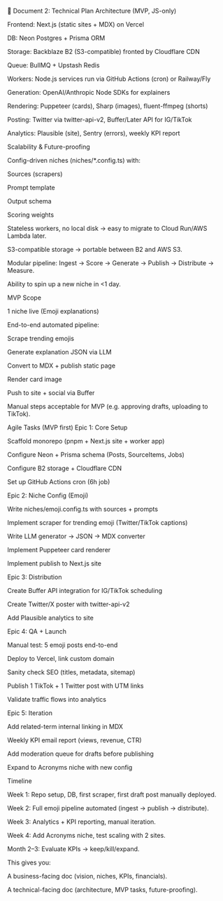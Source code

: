 📄 Document 2: Technical Plan
Architecture (MVP, JS-only)

Frontend: Next.js (static sites + MDX) on Vercel

DB: Neon Postgres + Prisma ORM

Storage: Backblaze B2 (S3-compatible) fronted by Cloudflare CDN

Queue: BullMQ + Upstash Redis

Workers: Node.js services run via GitHub Actions (cron) or Railway/Fly

Generation: OpenAI/Anthropic Node SDKs for explainers

Rendering: Puppeteer (cards), Sharp (images), fluent-ffmpeg (shorts)

Posting: Twitter via twitter-api-v2, Buffer/Later API for IG/TikTok

Analytics: Plausible (site), Sentry (errors), weekly KPI report

Scalability & Future-proofing

Config-driven niches (niches/*.config.ts) with:

Sources (scrapers)

Prompt template

Output schema

Scoring weights

Stateless workers, no local disk → easy to migrate to Cloud Run/AWS Lambda later.

S3-compatible storage → portable between B2 and AWS S3.

Modular pipeline: Ingest → Score → Generate → Publish → Distribute → Measure.

Ability to spin up a new niche in <1 day.

MVP Scope

1 niche live (Emoji explanations)

End-to-end automated pipeline:

Scrape trending emojis

Generate explanation JSON via LLM

Convert to MDX + publish static page

Render card image

Push to site + social via Buffer

Manual steps acceptable for MVP (e.g. approving drafts, uploading to TikTok).

Agile Tasks (MVP first)
Epic 1: Core Setup

 Scaffold monorepo (pnpm + Next.js site + worker app)

 Configure Neon + Prisma schema (Posts, SourceItems, Jobs)

 Configure B2 storage + Cloudflare CDN

 Set up GitHub Actions cron (6h job)

Epic 2: Niche Config (Emoji)

 Write niches/emoji.config.ts with sources + prompts

 Implement scraper for trending emoji (Twitter/TikTok captions)

 Write LLM generator → JSON → MDX converter

 Implement Puppeteer card renderer

 Implement publish to Next.js site

Epic 3: Distribution

 Create Buffer API integration for IG/TikTok scheduling

 Create Twitter/X poster with twitter-api-v2

 Add Plausible analytics to site

Epic 4: QA + Launch

 Manual test: 5 emoji posts end-to-end

 Deploy to Vercel, link custom domain

 Sanity check SEO (titles, metadata, sitemap)

 Publish 1 TikTok + 1 Twitter post with UTM links

 Validate traffic flows into analytics

Epic 5: Iteration

 Add related-term internal linking in MDX

 Weekly KPI email report (views, revenue, CTR)

 Add moderation queue for drafts before publishing

 Expand to Acronyms niche with new config

Timeline

Week 1: Repo setup, DB, first scraper, first draft post manually deployed.

Week 2: Full emoji pipeline automated (ingest → publish → distribute).

Week 3: Analytics + KPI reporting, manual iteration.

Week 4: Add Acronyms niche, test scaling with 2 sites.

Month 2–3: Evaluate KPIs → keep/kill/expand.

This gives you:

A business-facing doc (vision, niches, KPIs, financials).

A technical-facing doc (architecture, MVP tasks, future-proofing).